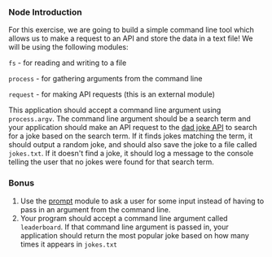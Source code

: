 ### Node Introduction

For this exercise, we are going to build a simple command line tool which allows us to make a request to an API and store the data in a text file! We will be using the following modules:

`fs` - for reading and writing to a file

`process` - for gathering arguments from the command line

`request` - for making API requests (this is an external module)

This application should accept a command line argument using `process.argv`. The command line argument should be a search term and your application should make an API request to the [dad joke API](https://icanhazdadjoke.com/api) to search for a joke based on the search term. If it finds jokes matching the term, it should output a random joke, and should also save the joke to a file called `jokes.txt`. If it doesn't find a joke, it should log a message to the console telling the user that no jokes were found for that search term.

### Bonus

1. Use the [prompt](https://github.com/flatiron/prompt) module to ask a user for some input instead of having to pass in an argument from the command line.
2. Your program should accept a command line argument called `leaderboard`. If that command line argument is passed in, your application should return the most popular joke based on how many times it appears in `jokes.txt`